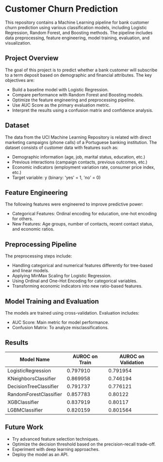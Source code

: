 # Customer Churn Prediction
This repository contains a Machine Learning pipeline for bank customer churn prediction using various classification models, including Logistic Regression, Random Forest, and Boosting methods. The pipeline includes data preprocessing, feature engineering, model training, evaluation, and visualization.

## Project Overview
The goal of this project is to predict whether a bank customer will subscribe to a term deposit based on demographic and financial attributes. The key objectives are:
- Build a baseline model with Logistic Regression.
- Compare performance with Random Forest and Boosting models.
- Optimize the feature engineering and preprocessing pipeline.
- Use AUC Score as the primary evaluation metric.
- Interpret the results using a confusion matrix and confidence analysis.

## Dataset
The data from the UCI Machine Learning Repository is related with direct marketing campaigns (phone calls) of a Portuguese banking institution.
The dataset consists of customer data with features such as:
- Demographic information (age, job, marital status, education, etc.)
- Previous interactions (campaign contacts, previous outcomes, etc.)
- Economic indicators (employment variation rate, consumer price index, etc.)
- Target variable: y (binary: 'yes' = 1, 'no' = 0)

## Feature Engineering
The following features were engineered to improve predictive power:
- Categorical Features: Ordinal encoding for education, one-hot encoding for others.
- New Features: Age groups, number of contacts, recent contact status, and economic ratios.

## Preprocessing Pipeline
The preprocessing steps include:
- Handling categorical and numerical features differently for tree-based and linear models.
- Applying MinMax Scaling for Logistic Regression.
- Using Ordinal and One-Hot Encoding for categorical variables.
- Transforming economic indicators into new ratio-based features.

## Model Training and Evaluation
The models are trained using cross-validation. Evaluation includes:
- AUC Score: Main metric for model performance.
- Confusion Matrix: To analyze misclassifications.

## Results
| Model Name             | AUROC on Train | AUROC on Validation |
| ---------------------- | -------------- | ------------------- |
| LogisticRegression     | 0.797910       | 0.791954            |
| KNeighborsClassifier   |0.869958        |0.746194             |
| DecisionTreeClassifier |0.791737        |0.776121             |
| RandomForestClassifier |0.857783        |0.80122              |
| XGBClassifier          |0.837919        |0.80117              |
| LGBMClassifier         |0.820159        |0.801564             |

## Future Work
- Try advanced feature selection techniques.
- Optimize the decision threshold based on the precision-recall trade-off.
- Experiment with deep learning approaches.
- Deploy the model as an API.
